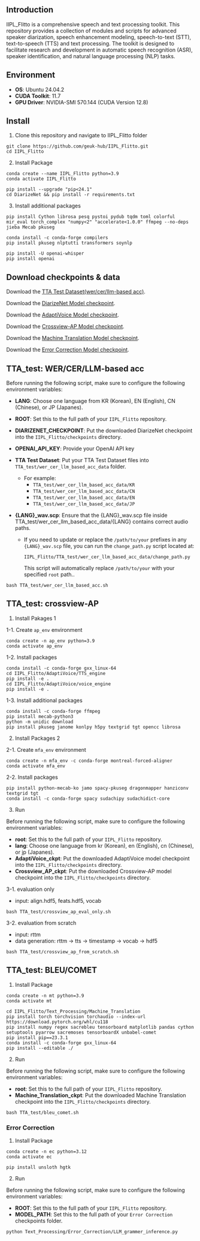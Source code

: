## Introduction

IIPL_Flitto is a comprehensive speech and text processing toolkit. This repository provides a collection of modules and scripts for advanced speaker diarization, speech enhancement modeling, speech-to-text (STT), text-to-speech (TTS) and text processing. The toolkit is designed to facilitate research and development in automatic speech recognition (ASR), speaker identification, and natural language processing (NLP) tasks.

## Environment

- **OS**: Ubuntu 24.04.2
- **CUDA Toolkit**: 11.7
- **GPU Driver**: NVIDIA-SMI 570.144 (CUDA Version 12.8)

## Install
1. Clone this repository and navigate to IIPL_Flitto folder

```
git clone https://github.com/geuk-hub/IIPL_Flitto.git
cd IIPL_Flitto
```


2. Install Package

```
conda create --name IIPL_Flitto python=3.9
conda activate IIPL_Flitto

pip install --upgrade "pip<24.1"
cd DiarizeNet && pip install -r requirements.txt
```


3. Install additional packages

```
pip install Cython librosa pesq pystoi pydub tqdm toml colorful mir_eval torch_complex "numpy<2" "accelerate<1.0.0" ffmpeg --no-deps jieba Mecab pkuseg

conda install -c conda-forge compilers
pip install pkuseg nlptutti transformers soynlp

pip install -U openai-whisper
pip install openai
```


## Download checkpoints & data

Download the [TTA Test Dataset(wer/cer/llm-based acc)](https://www.dropbox.com/scl/fi/zeps24kl7rgugpjdi9yqd/TTA_test_wer_cer_llm_acc.zip?rlkey=xdjxdvfgye4wjjyix1i4ot5rf&st=34rxda79&dl=0).

Download the [DiarizeNet Model checkpoint](https://www.dropbox.com/scl/fo/uyer0669wfhpvm055v5mf/ACbFAIbVxQbScEPlhhioL0A?rlkey=0hndtmi059oh2r5bh51i0q1op&st=ix16crxu&dl=0).

Download the [AdaptiVoice Model checkpoint](https://www.dropbox.com/scl/fo/2tifgu6mrwo0akgrn3din/AO5Gdhkg0L90ky0goTbepzI?rlkey=1wlpaknwo8zcmg35ac6fhj1jz&st=apdxg900&dl=0).

Download the [Crossview-AP Model checkpoint](https://www.dropbox.com/scl/fi/e9ezohfe2oilc6djaz1w1/Crossview_AP_Model_ckpt.zip?rlkey=r043b4bbnqd5pcut6kb7u86p7&st=y6cso3hv&dl=0).

Download the [Machine Translation Model checkpoint](https://www.dropbox.com/scl/fo/3xle2g3505iydwbw6yqg7/APcyGLXHwL83A2Y3Lu_GaZU?rlkey=i36di9snedlj45vttk6nd0zw9&st=sdhgg06z&dl=0).

Download the [Error Correction Model checkpoint](https://www.dropbox.com/scl/fo/rsl0xailbxcoeiz1ebf5g/AOh-MttVZHLOsO8BH7dc7ZA?rlkey=lta539u6qrqovke5ndodtfsmu&st=3xh1n9xr&dl=0).

## TTA_test: WER/CER/LLM-based acc

Before running the following script, make sure to configure the following environment variables:

- **LANG**: Choose one language from KR (Korean), EN (English), CN (Chinese), or JP (Japanes).
- **ROOT**: Set this to the full path of your `IIPL_Flitto` repository.
- **DIARIZENET_CHECKPOINT**: Put the downloaded DiarizeNet checkpoint into the `IIPL_Flitto/checkpoints` directory.
- **OPENAI_API_KEY**: Provide your OpenAI API key

- **TTA Test Dataset**: Put your TTA Test Dataset files into `TTA_test/wer_cer_llm_based_acc_data` folder.
  - For example:  
    - `TTA_test/wer_cer_llm_based_acc_data/KR`  
    - `TTA_test/wer_cer_llm_based_acc_data/CN`  
    - `TTA_test/wer_cer_llm_based_acc_data/EN`  
    - `TTA_test/wer_cer_llm_based_acc_data/JP`

- **{LANG}_wav.scp**: Ensure that the {LANG}_wav.scp file inside TTA_test/wer_cer_llm_based_acc_data/{LANG} contains correct audio paths.
  - If you need to update or replace the `/path/to/your` prefixes in any `{LANG}_wav.scp` file, you can run the `change_path.py` script located at:
    ```
    IIPL_Flitto/TTA_test/wer_cer_llm_based_acc_data/change_path.py
    ```
    This script will automatically replace `/path/to/your` with your specified `root` path..


```
bash TTA_test/wer_cer_llm_based_acc.sh
```

## TTA_test: crossview-AP

1. Install Pakages 1

1-1. Create `ap_env` environment

```
conda create -n ap_env python=3.9
conda activate ap_env
```

1-2. Install packages

```
conda install -c conda-forge gxx_linux-64
cd IIPL_Flitto/AdaptiVoice/TTS_engine
pip install -e .
cd IIPL_Flitto/AdaptiVoice/voice_engine
pip install -e .
```

1-3. Install additional packages

```
conda install -c conda-forge ffmpeg
pip install mecab-python3
python -m unidic download
pip install pkuseg janome konlpy h5py textgrid tgt opencc librosa
```

2. Install Packages 2

2-1. Create `mfa_env` environment

```
conda create -n mfa_env -c conda-forge montreal-forced-aligner
conda activate mfa_env
```

2-2. Install packages

```
pip install python-mecab-ko jamo spacy-pkuseg dragonmapper hanziconv textgrid tgt
conda install -c conda-forge spacy sudachipy sudachidict-core
```

3. Run

Before running the following script, make sure to configure the following environment variables:
- **root**: Set this to the full path of your `IIPL_Flitto` repository.
- **lang**: Choose one language from kr (Korean), en (English), cn (Chinese), or jp (Japanes).
- **AdaptiVoice_ckpt**: Put the downloaded AdaptiVoice model checkpoint into the `IIPL_Flitto/checkpoints` directory.
- **Crossview_AP_ckpt**: Put the downloaded Crossview-AP model checkpoint into the `IIPL_Flitto/checkpoints` directory.

3-1. evaluation only
- input: align.hdf5, feats.hdf5, vocab

```
bash TTA_test/crossview_ap_eval_only.sh
```

3-2. evaluation from scratch
- input: rttm
- data generation: rttm -> tts -> timestamp -> vocab -> hdf5

```
bash TTA_test/crossview_ap_from_scratch.sh
```

## TTA_test: BLEU/COMET

1. Install Package

```
conda create -n mt python=3.9
conda activate mt

cd IIPL_Flitto/Text_Processing/Machine_Translation
pip install torch torchvision torchaudio --index-url https://download.pytorch.org/whl/cu118
pip install numpy regex sacrebleu tensorboard matplotlib pandas cython setuptools pyarrow sacremoses tensorboardX unbabel-comet
pip install pip==23.3.1
conda install -c conda-forge gxx_linux-64
pip install --editable ./
```

2. Run

Before running the following script, make sure to configure the following environment variables:

- **root**: Set this to the full path of your `IIPL_Flitto` repository.
- **Machine_Translation_ckpt**: Put the downloaded Machine Translation checkpoint into the `IIPL_Flitto/checkpoints` directory.
  
```
bash TTA_test/bleu_comet.sh
```

### Error Correction

1. Install Package

```
conda create -n ec python=3.12
conda activate ec

pip install unsloth hgtk
```

2. Run

Before running the following script, make sure to configure the following environment variables:

- **ROOT**: Set this to the full path of your `IIPL_Flitto` repository.
- **MODEL_PATH**: Set this to the full path of your `Error Correction` checkpoints folder.
  
```
python Text_Processing/Error_Correction/LLM_grammer_inference.py
```
